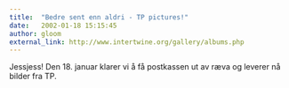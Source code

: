 ```yaml
---
title:  "Bedre sent enn aldri - TP pictures!"
date:   2002-01-18 15:15:45
author: gloom
external_link: http://www.intertwine.org/gallery/albums.php
---
```

Jessjess! Den 18. januar klarer vi å få postkassen ut av ræva og leverer
nå bilder fra TP.

